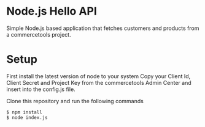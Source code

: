 # Node.js Hello API

Simple Node.js based application that fetches customers and products from a commercetools project.

# Setup
First install the latest version of node to your system
Copy your Client Id, Client Secret and Project Key from the commercetools Admin Center and insert into the config.js file.

Clone this repository and run the following commands


```
$ npm install
$ node index.js

```
